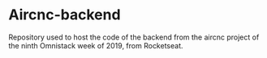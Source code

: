 # Aircnc-backend
Repository used to host the code of the backend from the aircnc project of the ninth Omnistack week of 2019, from Rocketseat.
